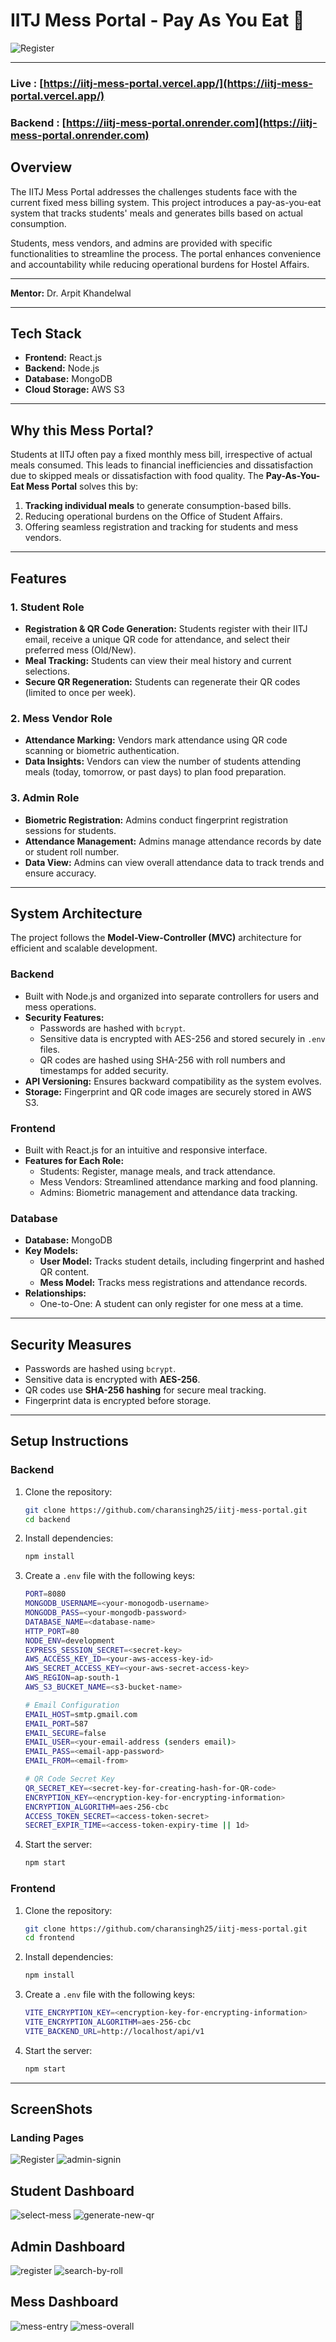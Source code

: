 # IITJ Mess Portal - Pay As You Eat 🍴

<img src="./ReadmeAssets/home/register.png" alt="Register">

---

### Live : [https://iitj-mess-portal.vercel.app/](https://iitj-mess-portal.vercel.app/)
### Backend : [https://iitj-mess-portal.onrender.com](https://iitj-mess-portal.onrender.com)

## **Overview**
The IITJ Mess Portal addresses the challenges students face with the current fixed mess billing system. This project introduces a pay-as-you-eat system that tracks students' meals and generates bills based on actual consumption. 

Students, mess vendors, and admins are provided with specific functionalities to streamline the process. The portal enhances convenience and accountability while reducing operational burdens for Hostel Affairs.


---

**Mentor:** Dr. Arpit Khandelwal  

---

## **Tech Stack**
- **Frontend:** React.js  
- **Backend:** Node.js  
- **Database:** MongoDB  
- **Cloud Storage:** AWS S3  


---

<!-- ## **Useful Links**
- **Frontend Repository:** [GitHub](#)  
- **Backend Repository:** [GitHub](#)  
- **Deployed Backend (Render):** [API](#)  
- **API Documentation (Swagger):** [Documentation](#)  
- **Deployed Frontend (Vercel):** [URI](#)  

--- -->

## **Why this Mess Portal?**



Students at IITJ often pay a fixed monthly mess bill, irrespective of actual meals consumed. This leads to financial inefficiencies and dissatisfaction due to skipped meals or dissatisfaction with food quality. The **Pay-As-You-Eat Mess Portal** solves this by:  
1. **Tracking individual meals** to generate consumption-based bills.  
2. Reducing operational burdens on the Office of Student Affairs.  
3. Offering seamless registration and tracking for students and mess vendors.  

---

## **Features**
### **1. Student Role**
- **Registration & QR Code Generation:** Students register with their IITJ email, receive a unique QR code for attendance, and select their preferred mess (Old/New).  
- **Meal Tracking:** Students can view their meal history and current selections.  
- **Secure QR Regeneration:** Students can regenerate their QR codes (limited to once per week).  

### **2. Mess Vendor Role**
- **Attendance Marking:** Vendors mark attendance using QR code scanning or biometric authentication.  
- **Data Insights:** Vendors can view the number of students attending meals (today, tomorrow, or past days) to plan food preparation.  

### **3. Admin Role**
- **Biometric Registration:** Admins conduct fingerprint registration sessions for students.  
- **Attendance Management:** Admins manage attendance records by date or student roll number.  
- **Data View:** Admins can view overall attendance data to track trends and ensure accuracy.  

---

## **System Architecture**
The project follows the **Model-View-Controller (MVC)** architecture for efficient and scalable development.  

### **Backend**
- Built with Node.js and organized into separate controllers for users and mess operations.  
- **Security Features:**
  - Passwords are hashed with `bcrypt`.  
  - Sensitive data is encrypted with AES-256 and stored securely in `.env` files.  
  - QR codes are hashed using SHA-256 with roll numbers and timestamps for added security.  
- **API Versioning:** Ensures backward compatibility as the system evolves.  
- **Storage:** Fingerprint and QR code images are securely stored in AWS S3.  

### **Frontend**
- Built with React.js for an intuitive and responsive interface.  
- **Features for Each Role:**
  - Students: Register, manage meals, and track attendance.  
  - Mess Vendors: Streamlined attendance marking and food planning.  
  - Admins: Biometric management and attendance data tracking.  

### **Database**
- **Database:** MongoDB  
- **Key Models:**
  - **User Model:** Tracks student details, including fingerprint and hashed QR content.  
  - **Mess Model:** Tracks mess registrations and attendance records.  
- **Relationships:**
  - One-to-One: A student can only register for one mess at a time.  

---

## **Security Measures**
- Passwords are hashed using `bcrypt`.  
- Sensitive data is encrypted with **AES-256**.  
- QR codes use **SHA-256 hashing** for secure meal tracking.  
- Fingerprint data is encrypted before storage.  

---

## **Setup Instructions**
### **Backend**
1. Clone the repository:  
   ```bash
   git clone https://github.com/charansingh25/iitj-mess-portal.git
   cd backend
   ```

2. Install dependencies:
   ```bash
   npm install
   ```

3. Create a `.env` file with the following keys:
    ```bash
    PORT=8080
    MONGODB_USERNAME=<your-monogodb-username>
    MONGODB_PASS=<your-mongodb-password>
    DATABASE_NAME=<database-name>
    HTTP_PORT=80
    NODE_ENV=development
    EXPRESS_SESSION_SECRET=<secret-key>
    AWS_ACCESS_KEY_ID=<your-aws-access-key-id>
    AWS_SECRET_ACCESS_KEY=<your-aws-secret-access-key>
    AWS_REGION=ap-south-1
    AWS_S3_BUCKET_NAME=<s3-bucket-name>

    # Email Configuration
    EMAIL_HOST=smtp.gmail.com
    EMAIL_PORT=587
    EMAIL_SECURE=false
    EMAIL_USER=<your-email-address (senders email)>
    EMAIL_PASS=<email-app-password>
    EMAIL_FROM=<email-from>

    # QR Code Secret Key
    QR_SECRET_KEY=<secret-key-for-creating-hash-for-QR-code>
    ENCRYPTION_KEY=<encryption-key-for-encrypting-information>
    ENCRYPTION_ALGORITHM=aes-256-cbc
    ACCESS_TOKEN_SECRET=<access-token-secret>
    SECRET_EXPIR_TIME=<access-token-expiry-time || 1d>
    ```

4. Start the server:
    ```bash
    npm start
    ```

### **Frontend**
1. Clone the repository:  
   ```bash
   git clone https://github.com/charansingh25/iitj-mess-portal.git
   cd frontend
   ```

2. Install dependencies:
   ```bash
   npm install
   ```

3. Create a `.env` file with the following keys:
    ```bash
    VITE_ENCRYPTION_KEY=<encryption-key-for-encrypting-information>
    VITE_ENCRYPTION_ALGORITHM=aes-256-cbc
    VITE_BACKEND_URL=http://localhost/api/v1
    ```

4. Start the server:
    ```bash
    npm start
    ```
---
## **ScreenShots**

### Landing Pages
<img src="./ReadmeAssets/home/register.png" alt="Register">
<img src="./ReadmeAssets/home/admin-signin.png" alt="admin-signin">

## Student Dashboard
<img src="./ReadmeAssets/student/select-mess.png" alt="select-mess">
<img src="./ReadmeAssets/student/generate-new-qr.png" alt="generate-new-qr">


## Admin Dashboard

<img src="./ReadmeAssets/admin/register.png" alt="register">
<img src="./ReadmeAssets/admin/byroll.png" alt="search-by-roll">

## Mess Dashboard

<img src="./ReadmeAssets/mess/mess-entry.png" alt="mess-entry">
<img src="./ReadmeAssets/mess/overall.png" alt="mess-overall">





